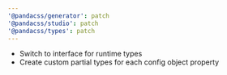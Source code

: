 ```yaml
---
'@pandacss/generator': patch
'@pandacss/studio': patch
'@pandacss/types': patch
---
```


- Switch to interface for runtime types
- Create custom partial types for each config object property
